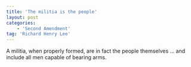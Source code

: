 ```yaml
---
title: 'The militia is the people'
layout: post
categories:
    - 'Second Amendment'
tag: 'Richard Henry Lee'
---
```


A militia, when properly formed, are in fact the people themselves … and include all men capable of bearing arms.